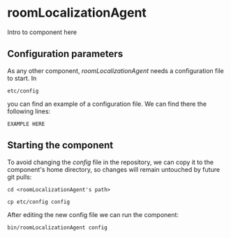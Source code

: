 # roomLocalizationAgent
Intro to component here


## Configuration parameters
As any other component, *roomLocalizationAgent* needs a configuration file to start. In
```
etc/config
```
you can find an example of a configuration file. We can find there the following lines:
```
EXAMPLE HERE
```

## Starting the component
To avoid changing the *config* file in the repository, we can copy it to the component's home directory, so changes will remain untouched by future git pulls:

```
cd <roomLocalizationAgent's path> 
```
```
cp etc/config config
```

After editing the new config file we can run the component:

```
bin/roomLocalizationAgent config
```

